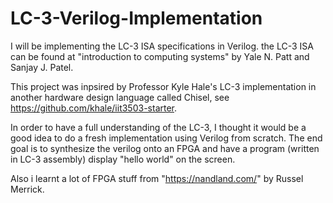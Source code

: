 # LC-3-Verilog-Implementation
I will be implementing the LC-3 ISA specifications in Verilog.
the LC-3 ISA can be found at "introduction to computing systems" by Yale N. Patt and Sanjay J. Patel.

This project was inpsired by Professor Kyle Hale's LC-3 implementation in
another hardware design language called Chisel, see https://github.com/khale/iit3503-starter.

In order to have a full understanding of the LC-3, I thought it would be a good idea
to do a fresh implementation using Verilog from scratch. The end goal is to synthesize
the verilog onto an FPGA and have a program (written in LC-3 assembly) display
"hello world" on the screen.

Also i learnt a lot of FPGA stuff from "https://nandland.com/" by Russel Merrick.


